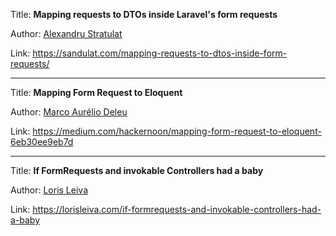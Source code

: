 Title: **Mapping requests to DTOs inside Laravel's form requests**

Author: [Alexandru Stratulat](People/Alexandru%20Stratulat.md)

Link: https://sandulat.com/mapping-requests-to-dtos-inside-form-requests/

---
Title: **Mapping Form Request to Eloquent**

Author: [Marco Aurélio Deleu](People/Marco%20Aurélio%20Deleu.md)

Link: https://medium.com/hackernoon/mapping-form-request-to-eloquent-6eb30ee9eb7d

---
Title: **If FormRequests and invokable Controllers had a baby**

Author: [Loris Leiva](People/Loris%20Leiva.md)

Link: https://lorisleiva.com/if-formrequests-and-invokable-controllers-had-a-baby